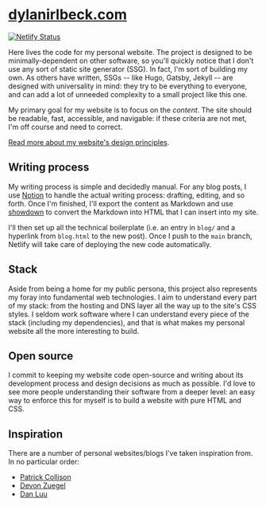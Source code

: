 # [dylanirlbeck.com](https://dylanirlbeck.com)

[![Netlify Status](https://api.netlify.com/api/v1/badges/6bdc0f00-9e09-410e-9d6e-999b8416bb5f/deploy-status)](https://app.netlify.com/sites/dylanirlbeck/deploys)

Here lives the code for my personal website. The project is designed to be minimally-dependent on other software, so you'll quickly notice that I don't use any sort of static site generator (SSG). In fact, I'm sort of building my own. As others have written, SSGs -- like Hugo, Gatsby, Jekyll -- are designed with universality in mind: they try to be everything to everyone, and can add a lot of unneeded complexity to a small project like this one.

My primary goal for my website is to focus on the _content_. The site should be readable, fast, accessible, and navigable: if these criteria are not met, I'm off course and need to correct.

[Read more about my website's design principles](https://dylanirlbeck.com/writing/design-principles).

## Writing process

My writing process is simple and decidedly manual. For any blog posts, I use [Notion](https://notion.so) to handle the actual writing process: drafting, editing, and so forth. Once I'm finished, I'll export the content as Markdown and use [showdown](https://github.com/showdownjs/showdown) to convert the Markdown into HTML that I can insert into my site.

I'll then set up all the technical boilerplate (i.e. an entry in `blog/` and a hyperlink from `blog.html` to the new post). Once I push to the `main` branch, Netlify will take care of deploying the new code automatically.

## Stack

Aside from being a home for my public persona, this project also represents my foray into fundamental web technologies. I aim to understand every part of my stack: from the hosting and DNS layer all the way up to the site's CSS styles. I seldom work software where I can understand every piece of the stack (including my dependencies), and that is what makes my personal website all the more interesting to build.

## Open source

I commit to keeping my website code open-source and writing about its development process and design decisions as much as possible. I'd love to see more people understanding their software from a deeper level: an easy way to enforce this for myself is to build a website with pure HTML and CSS.

## Inspiration

There are a number of personal websites/blogs I've taken inspiration from. In no particular order:
* [Patrick Collison](https://patrickcollison.com/)
* [Devon Zuegel](https://devonzuegel.com/)
* [Dan Luu](https://danluu.com/)
